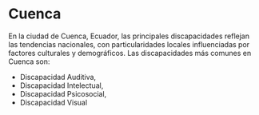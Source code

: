 # Cuenca

En la ciudad de Cuenca, Ecuador, las principales discapacidades reflejan las tendencias nacionales, con particularidades locales influenciadas por factores culturales y demográficos. Las discapacidades más comunes en Cuenca son:

- Discapacidad Auditiva,
- Discapacidad Intelectual,
- Discapacidad Psicosocial,
- Discapacidad Visual